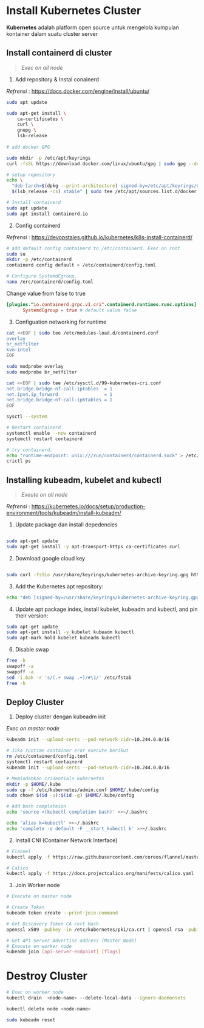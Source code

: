 # Install Kubernetes Cluster

**Kubernetes** adalah platform open source untuk mengelola kumpulan kontainer dalam suatu cluster server

## Install containerd di cluster

> _Exec on all node_

1. Add repository & Instal conainerd

_Refrensi_ : https://docs.docker.com/engine/install/ubuntu/

```bash
sudo apt update

sudo apt-get install \
    ca-certificates \
    curl \
    gnupg \
    lsb-release
    
# add docker GPG

sudo mkdir -p /etc/apt/keyrings
curl -fsSL https://download.docker.com/linux/ubuntu/gpg | sudo gpg --dearmor -o /etc/apt/keyrings/docker.gpg

# setup repository
echo \
  "deb [arch=$(dpkg --print-architecture) signed-by=/etc/apt/keyrings/docker.gpg] https://download.docker.com/linux/ubuntu \
  $(lsb_release -cs) stable" | sudo tee /etc/apt/sources.list.d/docker.list > /dev/null

# Install containerd
sudo apt update
sudo apt install containerd.io
```

2. Config containerd

_Refrensi_ : https://devopstales.github.io/kubernetes/k8s-install-containerd/

```bash
# add default config containerd to /etc/containerd. Exec on root
sudo su
mkdir -p /etc/containerd
containerd config default > /etc/containerd/config.toml

# Configure SystemdCgroup.
nano /erc/containerd/config.toml
```

Change value from false to true

```toml
[plugins."io.containerd.grpc.v1.cri".containerd.runtimes.runc.options]
      SystemdCgroup = true # default value false
```

3. Configuation networking for runtime

```bash
cat <<EOF | sudo tee /etc/modules-load.d/containerd.conf
overlay
br_netfilter
kvm-intel
EOF

sudo modprobe overlay
sudo modprobe br_netfilter

cat <<EOF | sudo tee /etc/sysctl.d/99-kubernetes-cri.conf
net.bridge.bridge-nf-call-iptables  = 1
net.ipv4.ip_forward                 = 1
net.bridge.bridge-nf-call-ip6tables = 1
EOF

sysctl --system

# Restart containerd
systemctl enable --now containerd
systemctl restart containerd

# try containerd. 
echo "runtime-endpoint: unix:///run/containerd/containerd.sock" > /etc/crictl.yaml
crictl ps
```

## Installing kubeadm, kubelet and kubectl
> *Exeute on all node*

_Refrensi_ : https://kubernetes.io/docs/setup/production-environment/tools/kubeadm/install-kubeadm/

1. Update package dan install depedencies

```bash

sudo apt-get update
sudo apt-get install -y apt-transport-https ca-certificates curl
```

2.  Download google cloud key

```bash

sudo curl -fsSLo /usr/share/keyrings/kubernetes-archive-keyring.gpg https://packages.cloud.google.com/apt/doc/apt-key.gp
```

3. Add the Kubernetes apt repository:

```bash
echo "deb [signed-by=/usr/share/keyrings/kubernetes-archive-keyring.gpg] https://apt.kubernetes.io/ kubernetes-xenial main" | sudo tee /etc/apt/sources.list.d/kubernetes.list
```

4. Update apt package index, install kubelet, kubeadm and kubectl, and pin their version:

```bash
sudo apt-get update
sudo apt-get install -y kubelet kubeadm kubectl
sudo apt-mark hold kubelet kubeadm kubectl
```

6. Disable swap

```bash
free -h
swapoff -a
swapoff -a
sed -i.bak -r 's/(.+ swap .+)/#\1/' /etc/fstab
free -h
```

## Deploy Cluster


1. Deploy cluster dengan kubeadm init

*Exec on master node*

```bash
kubeadm init --upload-certs --pod-network-cidr=10.244.0.0/16

# Jika runtime container eror execute berikut
rm /etc/containerd/config.toml
systemctl restart containerd
kubeadm init --upload-certs --pod-network-cidr=10.244.0.0/16

# Memindahkan cridentials kubernetes
mkdir -p $HOME/.kube
sudo cp -f /etc/kubernetes/admin.conf $HOME/.kube/config
sudo chown $(id -u):$(id -g) $HOME/.kube/config

# Add bash complateion 
echo 'source <(kubectl completion bash)' >>~/.bashrc

echo 'alias k=kubectl' >>~/.bashrc
echo 'complete -o default -F __start_kubectl k' >>~/.bashrc
```

2. Install CNI (Container Network Interface)

```bash
# Flannel
kubectl apply -f https://raw.githubusercontent.com/coreos/flannel/master/Documentation/kube-flannel.yml

# Calico
kubectl apply -f https://docs.projectcalico.org/manifests/calico.yaml

```

3. Join Worker node

```bash
# Execute on master node

# Create Token
kubeadm token create --print-join-command

# Get Discovery Token CA cert Hash
openssl x509 -pubkey -in /etc/kubernetes/pki/ca.crt | openssl rsa -pubin -outform der 2>/dev/null | openssl dgst -sha256 -hex | sed 's/^.* //'

# Get API Server Advertise address (Master Node)
# Execute on worker node
kubeadm join [api-server-endpoint] [flags]
```

# Destroy Cluster

```bash
# Exec on worker node
kubectl drain  <node-name> --delete-local-data --ignore-daemonsets

kubectl delete node <node-name>

sudo kubeadm reset
```
